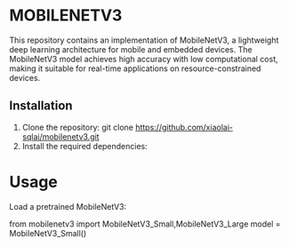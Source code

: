 # MOBILENETV3
This repository contains an implementation of MobileNetV3, a lightweight deep learning architecture for mobile and embedded devices. The MobileNetV3 model achieves high accuracy with low computational cost, making it suitable for real-time applications on resource-constrained devices.
## Installation
1. Clone the repository:
 git clone https://github.com/xiaolai-sqlai/mobilenetv3.git
2. Install the required dependencies:
# Usage
Load a pretrained MobileNetV3:

from mobilenetv3 import MobileNetV3_Small,MobileNetV3_Large
model = MobileNetV3_Small()

